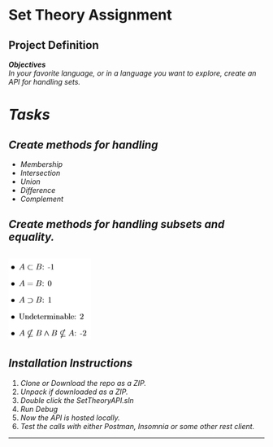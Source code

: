 # Set Theory Assignment
## Project Definition  
**_Objectives_**  
*In your favorite language, or in a language you want to explore, create an API for handling sets.*  
  
# **_Tasks_**  
## *Create methods for handling*
* *Membership*  
* *Intersection*  
* *Union*  
* *Difference*  
* *Complement*  
  
## *Create methods for handling subsets and equality.*
![](https://raw.githubusercontent.com/NikoDyring/SetTheoryAPI/master/fiveCases.png)
---
## *Installation Instructions*
1. *Clone or Download the repo as a ZIP.*
2. *Unpack if downloaded as a ZIP.*
3. *Double click the SetTheoryAPI.sln*
4. *Run Debug*
5. *Now the API is hosted locally.*
6. *Test the calls with either Postman, Insomnia or some other rest client.*
---
